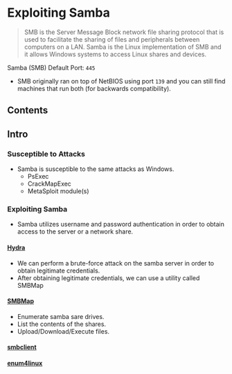 # Exploiting Samba
> SMB is the Server Message Block network file sharing protocol that is used to facilitate the sharing of files and peripherals between computers on a LAN. Samba is the Linux implementation of SMB and it allows Windows systems to access Linux shares and devices.

Samba (SMB) Default Port: `445`
- SMB originally ran on top of NetBIOS using port `139` and you can still find machines that run both (for backwards compatibility).

## Contents


## Intro

### Susceptible to Attacks
- Samba is susceptible to the same attacks as Windows.
  - PsExec
  - CrackMapExec
  - MetaSploit module(s)

### Exploiting Samba
- Samba utilizes username and password authentication in order to obtain access to the server or a network share.

#### [Hydra](../../hydra.md)
- We can perform a brute-force attack on the samba server in order to obtain legitimate credentials.
- After obtaining legitimate credentials, we can use a utility called SMBMap

#### [SMBMap](../../04_Enumeration/enum_smb.md#smbmap)
- Enumerate samba sare drives.
- List the contents of the shares.
- Upload/Download/Execute files.

#### [smbclient](../../04_Enumeration/enum_smb.md#smbclient)


#### [enum4linux](../../04_Enumeration/enum_smb.md#enum4linux)
